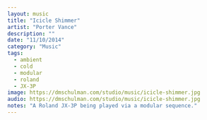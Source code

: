 ```yaml
---
layout: music
title: "Icicle Shimmer"
artist: "Porter Vance"
description: ""
date: "11/10/2014"
category: "Music"
tags: 
  - ambient
  - cold
  - modular
  - roland
  - JX-3P
image: https://dmschulman.com/studio/music/icicle-shimmer.jpg
audio: https://dmschulman.com/studio/music/icicle-shimmer.jpg
notes: "A Roland JX-3P being played via a modular sequence."
---
```


